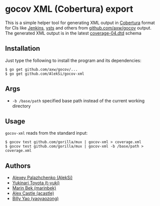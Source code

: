 gocov XML (Cobertura) export
============================

This is a simple helper tool for generating XML output in [Cobertura](http://cobertura.sourceforge.net/) format
for CIs like [Jenkins](https://wiki.jenkins-ci.org/display/JENKINS/Cobertura+Plugin), [vsts](https://www.visualstudio.com/team-services) and others
from [github.com/axw/gocov](https://github.com/axw/gocov) output.
The generated XML output is in the latest [coverage-04.dtd](http://cobertura.sourceforge.net/xml/coverage-04.dtd) schema

Installation
------------

Just type the following to install the program and its dependencies:

    $ go get github.com/axw/gocov/...
    $ go get github.com/AlekSi/gocov-xml


Args
-----

- `-b /base/path` specified base path instead of the current working directory


Usage
-----

`gocov-xml` reads from the standard input:

    $ gocov test github.com/gorilla/mux | gocov-xml > coverage.xml
    $ gocov test github.com/gorilla/mux | gocov-xml -b /base/path > coverage.xml


Authors
-------

* [Alexey Palazhchenko (AlekSi)](https://github.com/AlekSi)
* [Yukinari Toyota (t-yuki)](https://github.com/t-yuki)
* [Marin Bek (marinbek)](https://github.com/marinbek)
* [Alex Castle (acastle)](https://github.com/acastle)
* [Billy Yao (yaoyaozong)](https://github.com/yaoyaozong)
